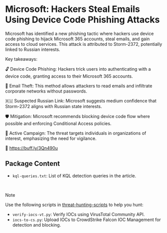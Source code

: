 # Microsoft: Hackers Steal Emails Using Device Code Phishing Attacks

Microsoft has identified a new phishing tactic where hackers use device code phishing to hijack Microsoft 365 accounts, steal emails, and gain access to cloud services. This attack is attributed to Storm-2372, potentially linked to Russian interests.

Key takeaways:

🔓 Device Code Phishing: Hackers trick users into authenticating with a device code, granting access to their Microsoft 365 accounts.

📧 Email Theft: This method allows attackers to read emails and infiltrate corporate networks without passwords.

🇷🇺 Suspected Russian Link: Microsoft suggests medium confidence that Storm-2372 aligns with Russian state interests.

🛡️ Mitigation: Microsoft recommends blocking device code flow where possible and enforcing Conditional Access policies.

🚨 Active Campaign: The threat targets individuals in organizations of interest, emphasizing the need for vigilance.

🔗 https://buff.ly/3Qn490u

## Package Content

- `kql-queries.txt`: List of KQL detection queries in the article.

<br>

> [!NOTE]
> Use the following scripts in [threat-hunting-scripts](../../threat-hunting-scripts/) to help you hunt:
>
> - `verify-iocs-vt.py`: Verify IOCs using VirusTotal Community API.
> - `iocs-to-cs.py`: Upload IOCs to CrowdStrike Falcon IOC Management for detection and blocking.
